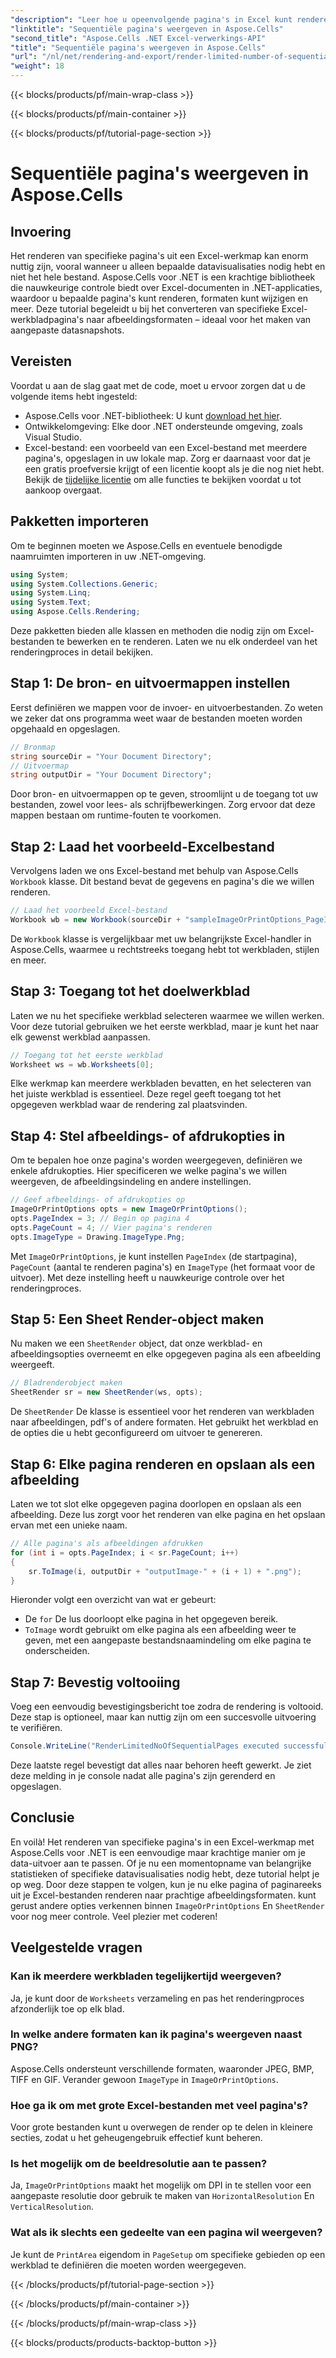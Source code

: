 ```yaml
---
"description": "Leer hoe u opeenvolgende pagina's in Excel kunt renderen met Aspose.Cells voor .NET. Deze stapsgewijze tutorial biedt een gedetailleerde handleiding voor het converteren van geselecteerde pagina's naar afbeeldingen."
"linktitle": "Sequentiële pagina's weergeven in Aspose.Cells"
"second_title": "Aspose.Cells .NET Excel-verwerkings-API"
"title": "Sequentiële pagina's weergeven in Aspose.Cells"
"url": "/nl/net/rendering-and-export/render-limited-number-of-sequential-pages/"
"weight": 18
---
```


{{< blocks/products/pf/main-wrap-class >}}

{{< blocks/products/pf/main-container >}}

{{< blocks/products/pf/tutorial-page-section >}}

# Sequentiële pagina's weergeven in Aspose.Cells

## Invoering
Het renderen van specifieke pagina's uit een Excel-werkmap kan enorm nuttig zijn, vooral wanneer u alleen bepaalde datavisualisaties nodig hebt en niet het hele bestand. Aspose.Cells voor .NET is een krachtige bibliotheek die nauwkeurige controle biedt over Excel-documenten in .NET-applicaties, waardoor u bepaalde pagina's kunt renderen, formaten kunt wijzigen en meer. Deze tutorial begeleidt u bij het converteren van specifieke Excel-werkbladpagina's naar afbeeldingsformaten – ideaal voor het maken van aangepaste datasnapshots.
## Vereisten
Voordat u aan de slag gaat met de code, moet u ervoor zorgen dat u de volgende items hebt ingesteld:
- Aspose.Cells voor .NET-bibliotheek: U kunt [download het hier](https://releases.aspose.com/cells/net/).
- Ontwikkelomgeving: Elke door .NET ondersteunde omgeving, zoals Visual Studio.
- Excel-bestand: een voorbeeld van een Excel-bestand met meerdere pagina's, opgeslagen in uw lokale map.
Zorg er daarnaast voor dat je een gratis proefversie krijgt of een licentie koopt als je die nog niet hebt. Bekijk de [tijdelijke licentie](https://purchase.aspose.com/temporary-license/) om alle functies te bekijken voordat u tot aankoop overgaat.
## Pakketten importeren
Om te beginnen moeten we Aspose.Cells en eventuele benodigde naamruimten importeren in uw .NET-omgeving.
```csharp
using System;
using System.Collections.Generic;
using System.Linq;
using System.Text;
using Aspose.Cells.Rendering;
```
Deze pakketten bieden alle klassen en methoden die nodig zijn om Excel-bestanden te bewerken en te renderen. Laten we nu elk onderdeel van het renderingproces in detail bekijken.
## Stap 1: De bron- en uitvoermappen instellen
Eerst definiëren we mappen voor de invoer- en uitvoerbestanden. Zo weten we zeker dat ons programma weet waar de bestanden moeten worden opgehaald en opgeslagen.
```csharp
// Bronmap
string sourceDir = "Your Document Directory";
// Uitvoermap
string outputDir = "Your Document Directory";
```
Door bron- en uitvoermappen op te geven, stroomlijnt u de toegang tot uw bestanden, zowel voor lees- als schrijfbewerkingen. Zorg ervoor dat deze mappen bestaan om runtime-fouten te voorkomen.
## Stap 2: Laad het voorbeeld-Excelbestand
Vervolgens laden we ons Excel-bestand met behulp van Aspose.Cells `Workbook` klasse. Dit bestand bevat de gegevens en pagina's die we willen renderen.
```csharp
// Laad het voorbeeld Excel-bestand
Workbook wb = new Workbook(sourceDir + "sampleImageOrPrintOptions_PageIndexPageCount.xlsx");
```
De `Workbook` klasse is vergelijkbaar met uw belangrijkste Excel-handler in Aspose.Cells, waarmee u rechtstreeks toegang hebt tot werkbladen, stijlen en meer.
## Stap 3: Toegang tot het doelwerkblad
Laten we nu het specifieke werkblad selecteren waarmee we willen werken. Voor deze tutorial gebruiken we het eerste werkblad, maar je kunt het naar elk gewenst werkblad aanpassen.
```csharp
// Toegang tot het eerste werkblad
Worksheet ws = wb.Worksheets[0];
```
Elke werkmap kan meerdere werkbladen bevatten, en het selecteren van het juiste werkblad is essentieel. Deze regel geeft toegang tot het opgegeven werkblad waar de rendering zal plaatsvinden.
## Stap 4: Stel afbeeldings- of afdrukopties in
Om te bepalen hoe onze pagina's worden weergegeven, definiëren we enkele afdrukopties. Hier specificeren we welke pagina's we willen weergeven, de afbeeldingsindeling en andere instellingen.
```csharp
// Geef afbeeldings- of afdrukopties op
ImageOrPrintOptions opts = new ImageOrPrintOptions();
opts.PageIndex = 3; // Begin op pagina 4
opts.PageCount = 4; // Vier pagina's renderen
opts.ImageType = Drawing.ImageType.Png;
```
Met `ImageOrPrintOptions`, je kunt instellen `PageIndex` (de startpagina), `PageCount` (aantal te renderen pagina's) en `ImageType` (het formaat voor de uitvoer). Met deze instelling heeft u nauwkeurige controle over het renderingproces.
## Stap 5: Een Sheet Render-object maken
Nu maken we een `SheetRender` object, dat onze werkblad- en afbeeldingsopties overneemt en elke opgegeven pagina als een afbeelding weergeeft.
```csharp
// Bladrenderobject maken
SheetRender sr = new SheetRender(ws, opts);
```
De `SheetRender` De klasse is essentieel voor het renderen van werkbladen naar afbeeldingen, pdf's of andere formaten. Het gebruikt het werkblad en de opties die u hebt geconfigureerd om uitvoer te genereren.
## Stap 6: Elke pagina renderen en opslaan als een afbeelding
Laten we tot slot elke opgegeven pagina doorlopen en opslaan als een afbeelding. Deze lus zorgt voor het renderen van elke pagina en het opslaan ervan met een unieke naam.
```csharp
// Alle pagina's als afbeeldingen afdrukken
for (int i = opts.PageIndex; i < sr.PageCount; i++)
{
    sr.ToImage(i, outputDir + "outputImage-" + (i + 1) + ".png");
}
```
Hieronder volgt een overzicht van wat er gebeurt:
- De `for` De lus doorloopt elke pagina in het opgegeven bereik.
- `ToImage` wordt gebruikt om elke pagina als een afbeelding weer te geven, met een aangepaste bestandsnaamindeling om elke pagina te onderscheiden.
## Stap 7: Bevestig voltooiing
Voeg een eenvoudig bevestigingsbericht toe zodra de rendering is voltooid. Deze stap is optioneel, maar kan nuttig zijn om een succesvolle uitvoering te verifiëren.
```csharp
Console.WriteLine("RenderLimitedNoOfSequentialPages executed successfully.\r\n");
```
Deze laatste regel bevestigt dat alles naar behoren heeft gewerkt. Je ziet deze melding in je console nadat alle pagina's zijn gerenderd en opgeslagen.
## Conclusie
En voilà! Het renderen van specifieke pagina's in een Excel-werkmap met Aspose.Cells voor .NET is een eenvoudige maar krachtige manier om je data-uitvoer aan te passen. Of je nu een momentopname van belangrijke statistieken of specifieke datavisualisaties nodig hebt, deze tutorial helpt je op weg. Door deze stappen te volgen, kun je nu elke pagina of paginareeks uit je Excel-bestanden renderen naar prachtige afbeeldingsformaten.
kunt gerust andere opties verkennen binnen `ImageOrPrintOptions` En `SheetRender` voor nog meer controle. Veel plezier met coderen!
## Veelgestelde vragen
### Kan ik meerdere werkbladen tegelijkertijd weergeven?  
Ja, je kunt door de `Worksheets` verzameling en pas het renderingproces afzonderlijk toe op elk blad.
### In welke andere formaten kan ik pagina's weergeven naast PNG?  
Aspose.Cells ondersteunt verschillende formaten, waaronder JPEG, BMP, TIFF en GIF. Verander gewoon `ImageType` in `ImageOrPrintOptions`.
### Hoe ga ik om met grote Excel-bestanden met veel pagina's?  
Voor grote bestanden kunt u overwegen de render op te delen in kleinere secties, zodat u het geheugengebruik effectief kunt beheren.
### Is het mogelijk om de beeldresolutie aan te passen?  
Ja, `ImageOrPrintOptions` maakt het mogelijk om DPI in te stellen voor een aangepaste resolutie door gebruik te maken van `HorizontalResolution` En `VerticalResolution`.
### Wat als ik slechts een gedeelte van een pagina wil weergeven?  
Je kunt de `PrintArea` eigendom in `PageSetup` om specifieke gebieden op een werkblad te definiëren die moeten worden weergegeven.

{{< /blocks/products/pf/tutorial-page-section >}}

{{< /blocks/products/pf/main-container >}}

{{< /blocks/products/pf/main-wrap-class >}}

{{< blocks/products/products-backtop-button >}}